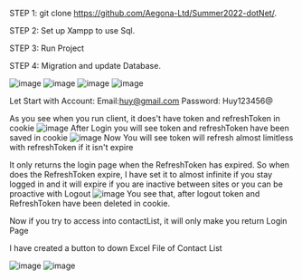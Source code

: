 STEP 1: git clone https://github.com/Aegona-Ltd/Summer2022-dotNet/.

STEP 2: Set up Xampp to use Sql.

STEP 3: Run Project

STEP 4: Migration and update Database.

![image](https://user-images.githubusercontent.com/94180311/188412787-cce9630f-0a1d-4eb5-9a27-91d79154b91b.png)
![image](https://user-images.githubusercontent.com/94180311/188412882-73335a9f-be0f-451b-8a0c-498bb704098d.png)
![image](https://user-images.githubusercontent.com/94180311/188413095-499f90d2-a1eb-4e3e-ab12-01a2ade7611f.png)
![image](https://user-images.githubusercontent.com/94180311/188413158-f2302527-888a-46d1-bd5d-9d8d2c158dd9.png)

Let Start with Account: Email:huy@gmail.com Password: Huy123456@ 

As you see when you run client, it does't have token and refreshToken in cookie
![image](https://user-images.githubusercontent.com/94180311/190116149-239fa28d-58d4-4bcd-b8b1-a57fe1579834.png)
After Login you will see token and refreshToken have been saved in cookie
![image](https://user-images.githubusercontent.com/94180311/190116270-3dd07f0e-f5b8-4482-a235-d30c33ac9d54.png)
Now You will see token will refresh almost limitless with refreshToken if it isn't expire

It only returns the login page when the RefreshToken has expired. So when does the RefreshToken expire,
I have set it to almost infinite if you stay logged in and it will expire if you are inactive between sites or you can be proactive with Logout
![image](https://user-images.githubusercontent.com/94180311/190116615-8db7d88c-78ea-492e-b8ba-18afad5a6c98.png)
You see that, after logout token and RefreshToken have been deleted in cookie.

Now if you try to access into contactList, it will only make you return Login Page
 
 I have created a button to down Excel File of Contact List

![image](https://user-images.githubusercontent.com/94180311/190353947-b931fc27-8ed4-4c57-8b84-33aeebe83f11.png)
![image](https://user-images.githubusercontent.com/94180311/190354263-4205bf91-918d-485e-8314-c9987e2b3968.png)



